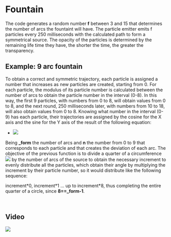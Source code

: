 # Fountain

The code generates a random number **f** between 3 and 15 that determines the number of arcs the fountaint will have.
The particle emitter emits f particles every 250 milliseconds with the calculated path to form a symmetrical source.
The opacity of the particles is determined by the remaining life time they have, the shorter the time, the greater the transparency.

## Example: 9 arc fountain

To obtain a correct and symmetric trajectory, each particle is assigned a number that increases as new particles are created, starting from 0. 
For each particle, the modulus of its particle number is calculated between the number of arcs to obtain the particle number in the interval (0-8). 
In this way, the first 9 particles, with numbers from 0 to 8, will obtain values from 0 to 8, and the next round, 250 milliseconds later, 
with numbers from 10 to 18, will also obtain values from 0 to 8. Knowing what number in the interval (0-9) has each particle, 
their trajectories are assigned by the cosine for the X axis and the sine for the Y axis of the result of the following equation:

- <img src="https://render.githubusercontent.com/render/math?math=(((\pi/2)/(\_form-1))*n)%2B\pi/4"><br>

Being **_form** the number of arcs and **n** the number from 0 to 9 that corresponds to each particle and that creates the deviation of each arc. 
The objective of the previous function is to divide a quarter of a circumference <img src="https://render.githubusercontent.com/render/math?math=(\pi/2)"> by the number of arcs of the source to obtain the necessary increment to evenly 
distribute all the particles, which obtain their angle by multiplying the increment by their particle number, so it would distribute like the following sequence:<br>

increment\*0, increment\*1 ... up to increment*8, thus completing the entire quarter of a circle, since **8==_form-1**.

<br>

## Video

[![](https://img.youtube.com/vi/dR8lbEgpZK0/0.jpg)](https://www.youtube.com/watch?v=dR8lbEgpZK0)

